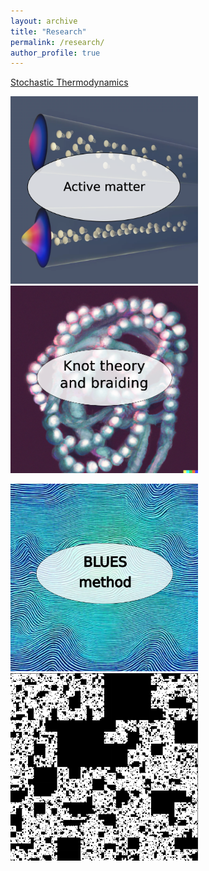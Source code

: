 ```yaml
---
layout: archive
title: "Research"
permalink: /research/
author_profile: true
---
```




[Stochastic Thermodynamics](/research/stochastic_thermodynamics)

[<img src='/images/BEC.png' width="300" height="300">](/research/active_matter) [<img src='/images/braided_polymer.png' width="300" height="300">](/research/knots_braids)

[<img src='/images/blues2.png' width="300" height="300">](/research/blues) [<img src='/images/islands.png' width="300" height="300">](/research/deposition)
